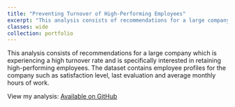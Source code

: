 ```yaml
---
title: "Preventing Turnover of High-Performing Employees"
excerpt: "This analysis consists of recommendations for a large company which is experiencing a high turnover rate and is specifically interested in retaining high-performing employees."
classes: wide
collection: portfolio
---
```


This analysis consists of recommendations for a large company which is experiencing a high turnover rate and is specifically interested in retaining high-performing employees. The dataset contains employee profiles for the company such as satisfaction level, last evaluation and average monthly hours of work.

View my analysis: [Available on GitHub](https://github.com/martina-torce/data-analytics/tree/main/Preventing%20Turnover%20of%20High-Performing%20Employees)
